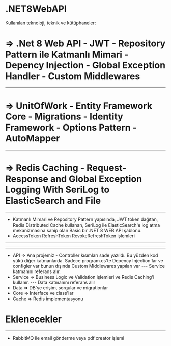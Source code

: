 # .NET8WebAPI

 Kullanılan teknoloji, teknik ve kütüphaneler:

# => .Net 8 Web API - JWT - Repository Pattern ile Katmanlı Mimari - Depency Injection - Global Exception Handler - Custom Middlewares
**********************************************************
# => UnitOfWork - Entity Framework Core - Migrations - Identity Framework - Options Pattern - AutoMapper
*********************************************************
# => Redis Caching - Request-Response and Global Exception Logging With SeriLog to ElasticSearch and File

**********************************************************
- Katmanlı Mimari ve Repository Pattern yapısında, JWT token dağıtan, Redis Distributed Cache kullanan, SeriLog ile ElasticSearch'e log atma mekanizmasına sahip olan Basic bir .NET 8 WEB API şablonu.
- AccessToken RefreshToken RevokeRefreshToken işlemleri 

**********************************************************
**********************************************************
- API => Ana projemiz - Controller kısımları sade yazıldı. Bu yüzden kod yükü diğer katmanlarda. Sadece program.cs'te Depency Injection'lar ve configler var bunun dışında Custom Middlewares yapıları var ---  Service katmanını referans alır.
- Service => Business Logic ve Validation işlemleri ve Redis Caching'i kullanır.  ---  Data katmanını referans alır
- Data => DB'ye erişim, sorgular ve migrationlar
- Core => Interface ve class'lar
- Cache => Redis implementasyonu


# Eklenecekler
*****************************************
- RabbitMQ ile email gönderme veya pdf creator işlemi

